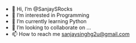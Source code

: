 - 👋 Hi, I’m @SanjaySRocks
- 👀 I’m interested in Programming
- 🌱 I’m currently learning Python
- 💞️ I’m looking to collaborate on ...
- 📫 How to reach me sanjaysinghg2u@gmail.com

<!---
SanjaySRocks/SanjaySRocks is a ✨ special ✨ repository because its `README.md` (this file) appears on your GitHub profile.
You can click the Preview link to take a look at your changes.
--->
